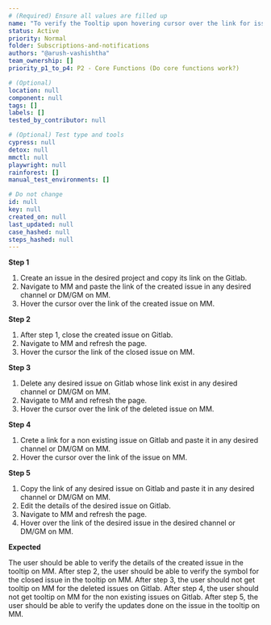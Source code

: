```yaml
---
# (Required) Ensure all values are filled up
name: "To verify the Tooltip upon hovering cursor over the link for issues."
status: Active
priority: Normal
folder: Subscriptions-and-notifications
authors: "@arush-vashishtha"
team_ownership: []
priority_p1_to_p4: P2 - Core Functions (Do core functions work?)

# (Optional)
location: null
component: null
tags: []
labels: []
tested_by_contributor: null

# (Optional) Test type and tools
cypress: null
detox: null
mmctl: null
playwright: null
rainforest: []
manual_test_environments: []

# Do not change
id: null
key: null
created_on: null
last_updated: null
case_hashed: null
steps_hashed: null
---
```


**Step 1**

1. Create an issue in the desired project and copy its link on the Gitlab.
2. Navigate to MM and paste the link of the created issue in any desired channel or DM/GM on MM.
3. Hover the cursor over the link of the created issue on MM.

**Step 2**

1. After step 1, close the created issue on Gitlab.
2. Navigate to MM and refresh the page.
3. Hover the cursor the link of the closed issue on MM.

**Step 3**

1. Delete any desired issue on Gitlab whose link exist in any desired channel or DM/GM on MM.
2. Navigate to MM and refresh the page.
3. Hover the cursor over the link of the deleted issue on MM.

**Step 4**

1. Crete a link for a non existing issue on Gitlab and paste it in any desired channel or DM/GM on MM.
2. Hover the cursor over the link of the issue on MM.

**Step 5**

1. Copy the link of any desired issue on Gitlab and paste it in any desired channel or DM/GM on MM.
2. Edit the details of the desired issue on Gitlab.
3. Navigate to MM and refresh the page.
4. Hover over the link of the desired issue in the desired channel or DM/GM on MM.

**Expected**

The user should be able to verify the details of the created issue in the tooltip on MM.
After step 2, the user should be able to verify the symbol for the closed issue in the tooltip on MM.
After step 3, the user should not get tooltip on MM for the deleted issues on Gitlab.
After step 4, the user should not get tooltip on MM for the non existing issues on Gitlab.
After step 5, the user should be able to verify the updates done on the issue in the tooltip on MM.